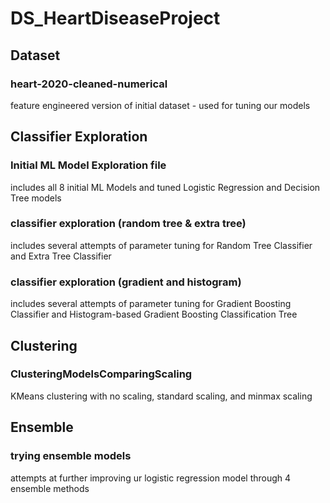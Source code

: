 # DS_HeartDiseaseProject
## Dataset
### heart-2020-cleaned-numerical
feature engineered version of initial dataset - used for tuning our models
## Classifier Exploration
### Initial ML Model Exploration file
includes all 8 initial ML Models and tuned Logistic Regression and Decision Tree models
### classifier exploration (random tree & extra tree)
includes several attempts of parameter tuning for Random Tree Classifier and Extra Tree Classifier
### classifier exploration (gradient and histogram)
includes several attempts of parameter tuning for Gradient Boosting Classifier and Histogram-based Gradient Boosting Classification Tree

## Clustering
### ClusteringModelsComparingScaling
KMeans clustering with no scaling, standard scaling, and minmax scaling

## Ensemble
### trying ensemble models
attempts at further improving ur logistic regression model through 4 ensemble methods
